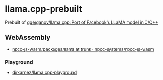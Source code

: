 llama.cpp-prebuilt
==================
Prebuilt of [ggerganov/llama.cpp: Port of Facebook's LLaMA model in C/C++](https://github.com/ggerganov/llama.cpp)

## WebAssembly
- [hpcc-js-wasm/packages/llama at trunk · hpcc-systems/hpcc-js-wasm](https://github.com/hpcc-systems/hpcc-js-wasm/tree/trunk/packages/llama)

### Playground
- [dirkarnez/llama.cpp-playground](https://github.com/dirkarnez/llama.cpp-playground)
